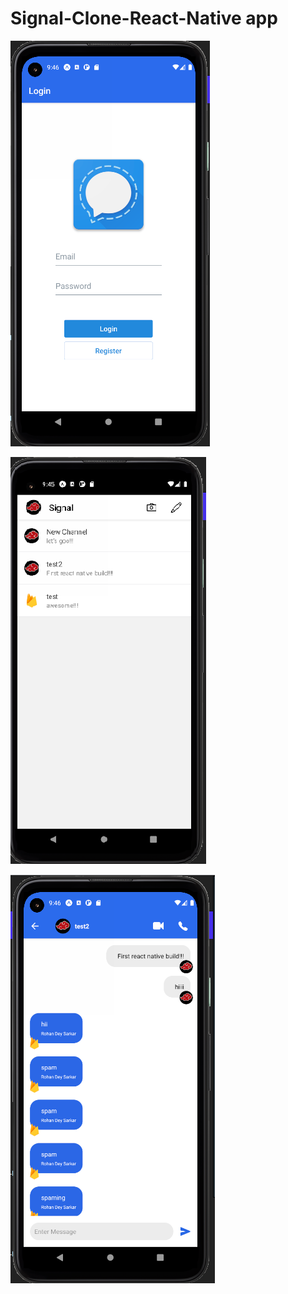 # Signal-Clone-React-Native app

![](https://github.com/RohanDeySarkar/Signal-Clone-React-Native/blob/main/1.png?raw=true)

![](https://github.com/RohanDeySarkar/Signal-Clone-React-Native/blob/main/2.png?raw=true)

![](https://github.com/RohanDeySarkar/Signal-Clone-React-Native/blob/main/3.png?raw=true)

